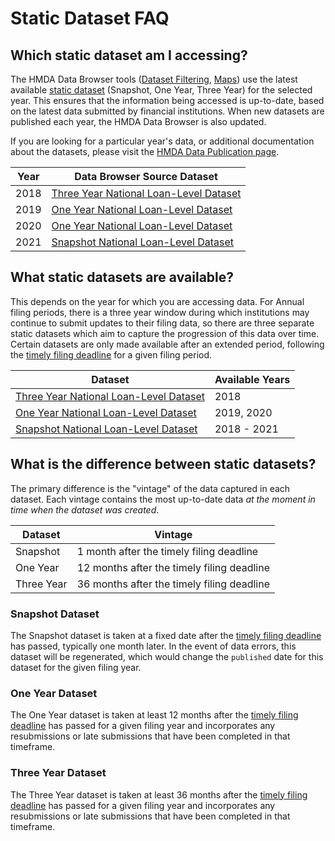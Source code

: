 # Static Dataset FAQ

## Which static dataset am I accessing?

The HMDA Data Browser tools ([Dataset Filtering](https://ffiec.cfpb.gov/data-browser/data/), [Maps](https://ffiec.cfpb.gov/data-browser/maps/)) use the latest available [static dataset](https://ffiec.cfpb.gov/data-publication/) (Snapshot, One Year, Three Year) for the selected year.  This ensures that the information being accessed is up-to-date, based on the latest data submitted by financial institutions. When new datasets are published each year, the HMDA Data Browser is also updated.

If you are looking for a particular year's data, or additional documentation about the datasets, please visit the [HMDA Data Publication page](https://ffiec.cfpb.gov/data-publication/).

|Year|Data Browser Source Dataset|
|---|---|
|2018|[Three Year National Loan-Level Dataset](https://ffiec.cfpb.gov/data-publication/three-year-national-loan-level-dataset/)|
|2019|[One Year National Loan-Level Dataset](https://ffiec.cfpb.gov/data-publication/one-year-national-loan-level-dataset/)|
|2020|[One Year National Loan-Level Dataset](https://ffiec.cfpb.gov/data-publication/one-year-national-loan-level-dataset/)|
|2021|[Snapshot National Loan-Level Dataset](https://ffiec.cfpb.gov/data-publication/snapshot-national-loan-level-dataset/)|

## What static datasets are available?

This depends on the year for which you are accessing data.  For Annual filing periods, there is a three year window during which institutions may continue to submit updates to their filing data, so there are three separate static datasets which aim to capture the progression of this data over time. Certain datasets are only made available after an extended period, following the [timely filing deadline](https://ffiec.cfpb.gov/documentation/2022/annual-filing-dates/) for a given filing period. 

| Dataset | Available Years |
|---|---|
| [Three Year National Loan-Level Dataset](https://ffiec.cfpb.gov/data-publication/three-year-national-loan-level-dataset/)|  2018|
| [One Year National Loan-Level Dataset](https://ffiec.cfpb.gov/data-publication/one-year-national-loan-level-dataset/)| 2019, 2020|
| [Snapshot National Loan-Level Dataset](https://ffiec.cfpb.gov/data-publication/snapshot-national-loan-level-dataset/)| 2018 - 2021|

## What is the difference between static datasets?
The primary difference is the "vintage" of the data captured in each dataset. Each vintage contains the most up-to-date data _at the moment in time when the dataset was created_. 

|Dataset|Vintage|
|---|---|
|Snapshot | 1 month after the timely filing deadline |
|One Year | 12 months after the timely filing deadline |
|Three Year | 36 months after the timely filing deadline |

### Snapshot Dataset
The Snapshot dataset is taken at a fixed date after the [timely filing deadline](https://ffiec.cfpb.gov/documentation/2022/annual-filing-dates/) has passed, typically one month later. In the event of data errors, this dataset will be regenerated, which would change the `published` date for this dataset for the given filing year.    

### One Year Dataset
The One Year dataset is taken at least 12 months after the [timely filing deadline](https://ffiec.cfpb.gov/documentation/2022/annual-filing-dates/) has passed for a given filing year and incorporates any resubmissions or late submissions that have been completed in that timeframe.   

### Three Year Dataset
The Three Year dataset is taken at least 36 months after the [timely filing deadline](https://ffiec.cfpb.gov/documentation/2022/annual-filing-dates/) has passed for a given filing year and incorporates any resubmissions or late submissions that have been completed in that timeframe.   
